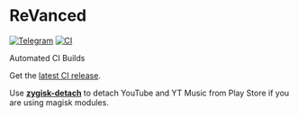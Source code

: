 # ReVanced
[![Telegram](https://img.shields.io/badge/Telegram-2CA5E0?style=for-the-badge&logo=telegram&logoColor=white)](https://t.me/ReVanced_CI)
[![CI](https://github.com/rjaakash/ReVanced/actions/workflows/ci.yml/badge.svg?event=schedule)](https://github.com/rjaakash/ReVanced/actions/workflows/ci.yml)

Automated CI Builds  

Get the [latest CI release](https://github.com/rjaakash/ReVanced/releases/latest).

Use [**zygisk-detach**](https://github.com/j-hc/zygisk-detach) to detach YouTube and YT Music from Play Store if you are using magisk modules. 
